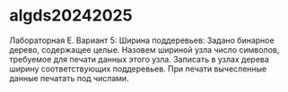 # algds20242025
Лабораторная E.
Вариант 5: Ширина поддеревьев: 
Задано бинарное дерево, содержащее целые. Назовем шириной узла число символов, требуемое для печати данных
этого узла. Записать в узлах дерева ширину соответствующих поддеревьев. При печати вычесленные данные печатать
под числами.
